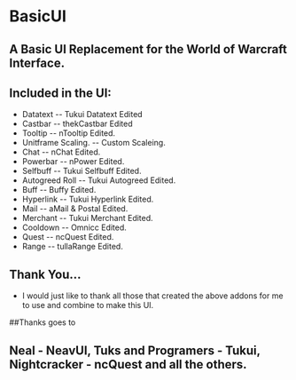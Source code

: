 # BasicUI

## A Basic UI Replacement for the World of Warcraft Interface.

## Included in the UI:

 - Datatext  				-- Tukui Datatext Edited
 - Castbar					-- thekCastbar Edited
 - Tooltip 					-- nTooltip Edited.
 - Unitframe Scaling.		-- Custom Scaleing.
 - Chat 					-- nChat Edited.
 - Powerbar  				-- nPower Edited.
 - Selfbuff					-- Tukui Selfbuff Edited.
 - Autogreed Roll			-- Tukui Autogreed Edited.
 - Buff						-- Buffy Edited.
 - Hyperlink				-- Tukui Hyperlink Edited.
 - Mail						-- aMail & Postal Edited.
 - Merchant					-- Tukui Merchant Edited.
 - Cooldown					-- Omnicc Edited.
 - Quest					-- ncQuest Edited.
 - Range					-- tullaRange Edited.
 
## Thank You...
 
 - I would just like to thank all those that created the above addons for me to use and combine to make this UI.

##Thanks goes to
 
## Neal - NeavUI, Tuks and Programers - Tukui, Nightcracker - ncQuest and all the others.


